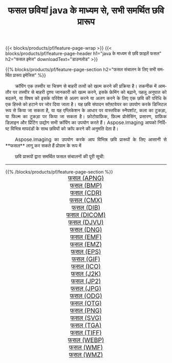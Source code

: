 ﻿---
title: फसल छवियां java के माध्यम से, सभी समर्थित छवि प्रारूप 
weight: 3920
url: /hi/java/crop 
lang: hi
langdirlevel: 2
locales: zh-hans,ja,it,ru,de,es,fr,nl,id,lt,pl,pt,vi,tr,ko,zh-hant,ar,hi,th,sv,cs,uk,he
description: Aspose.Imaging का उपयोग करके आप java के माध्यम से आसानी से फसल चित्र बना सकते हैं
---

{{< blocks/products/pf/feature-page-wrap >}}
{{< blocks/products/pf/feature-page-header h1="java के माध्यम से छवि फ़ाइलें फसल" h2="फसल इमेज" downloadText="डाउनलोड" >}}


{{% blocks/products/pf/feature-page-section  h2="फसल संचालन के लिए सभी समर्थित प्रारूप इमेजिस" %}}
<p align="justify" style="text-indent:2em;font-size:15px;">
क्रॉपिंग एक तस्वीर या चित्रण से बाहरी तत्वों को खत्म करने की प्रक्रिया है। तकनीक में आमतौर पर तस्वीर से बाहरी दृश्य जानकारी को खत्म करने, इसके फ्रेमिंग को बढ़ाने, पहलू अनुपात को बदलने, या विषय को इसके परिवेश से अलग करने या अलग करने के लिए एक छवि की परिधि के एक हिस्से को हटाने पर जोर दिया जाता है। यह छवि संपादन सॉफ़्टवेयर का उपयोग करके डिजिटल रूप से किया जा सकता है, या यह एप्लिकेशन के आधार पर वास्तविक स्नैपशॉट, कला का टुकड़ा, या फिल्म का टुकड़ा पर किया जा सकता है। फ़ोटोग्राफ़िक, फ़िल्म प्रोसेसिंग, प्रसारण, ग्राफ़िक डिज़ाइन और प्रिंटिंग उद्योग सभी क्रॉपिंग का उपयोग करते हैं। Aspose.Imaging आपको निर्दिष्ट विभिन्न मापदंडों के साथ छवियों को क्रॉप करने की अनुमति देता है।
</p>
<p align="justify" style="text-indent:2em;font-size:15px;">
Aspose.Imaging का उपयोग करके आप विभिन्न छवि प्रारूपों के लिए आसानी से **फसल** लागू कर सकते हैं प्रोग्राम के रूप में
</p>
<p align="justify" style="text-indent:2em;font-size:15px;">
छवि प्रारूपों द्वारा समर्थित फसल संचालनों की पूरी सूची:
</p>
<hr/>
{{% /blocks/products/pf/feature-page-section %}}
<div class="container-fluid productfamilypage bg-gray">
    <div class="convertypes bg-gray agp-content section">
        <div class="container">
		<div class="row other-converters" style="gap: 10px;font-size: 19px;text-align:center;">
		    <div class='col-md-2 other-converter remove-lp remove-rp'><a href="/imaging/hi/java/crop/apng" style="padding:15px;">फसल (APNG)</a></div><div class='col-md-2 other-converter remove-lp remove-rp'><a href="/imaging/hi/java/crop/bmp" style="padding:15px;">फसल (BMP)</a></div><div class='col-md-2 other-converter remove-lp remove-rp'><a href="/imaging/hi/java/crop/cdr" style="padding:15px;">फसल (CDR)</a></div><div class='col-md-2 other-converter remove-lp remove-rp'><a href="/imaging/hi/java/crop/cmx" style="padding:15px;">फसल (CMX)</a></div><div class='col-md-2 other-converter remove-lp remove-rp'><a href="/imaging/hi/java/crop/dib" style="padding:15px;">फसल (DIB)</a></div><div class='col-md-2 other-converter remove-lp remove-rp'><a href="/imaging/hi/java/crop/dicom" style="padding:15px;">फसल (DICOM)</a></div><div class='col-md-2 other-converter remove-lp remove-rp'><a href="/imaging/hi/java/crop/djvu" style="padding:15px;">फसल (DJVU)</a></div><div class='col-md-2 other-converter remove-lp remove-rp'><a href="/imaging/hi/java/crop/dng" style="padding:15px;">फसल (DNG)</a></div><div class='col-md-2 other-converter remove-lp remove-rp'><a href="/imaging/hi/java/crop/emf" style="padding:15px;">फसल (EMF)</a></div><div class='col-md-2 other-converter remove-lp remove-rp'><a href="/imaging/hi/java/crop/emz" style="padding:15px;">फसल (EMZ)</a></div><div class='col-md-2 other-converter remove-lp remove-rp'><a href="/imaging/hi/java/crop/eps" style="padding:15px;">फसल (EPS)</a></div><div class='col-md-2 other-converter remove-lp remove-rp'><a href="/imaging/hi/java/crop/gif" style="padding:15px;">फसल (GIF)</a></div><div class='col-md-2 other-converter remove-lp remove-rp'><a href="/imaging/hi/java/crop/ico" style="padding:15px;">फसल (ICO)</a></div><div class='col-md-2 other-converter remove-lp remove-rp'><a href="/imaging/hi/java/crop/j2k" style="padding:15px;">फसल (J2K)</a></div><div class='col-md-2 other-converter remove-lp remove-rp'><a href="/imaging/hi/java/crop/jp2" style="padding:15px;">फसल (JP2)</a></div><div class='col-md-2 other-converter remove-lp remove-rp'><a href="/imaging/hi/java/crop/jpg" style="padding:15px;">फसल (JPG)</a></div><div class='col-md-2 other-converter remove-lp remove-rp'><a href="/imaging/hi/java/crop/odg" style="padding:15px;">फसल (ODG)</a></div><div class='col-md-2 other-converter remove-lp remove-rp'><a href="/imaging/hi/java/crop/otg" style="padding:15px;">फसल (OTG)</a></div><div class='col-md-2 other-converter remove-lp remove-rp'><a href="/imaging/hi/java/crop/png" style="padding:15px;">फसल (PNG)</a></div><div class='col-md-2 other-converter remove-lp remove-rp'><a href="/imaging/hi/java/crop/svg" style="padding:15px;">फसल (SVG)</a></div><div class='col-md-2 other-converter remove-lp remove-rp'><a href="/imaging/hi/java/crop/tga" style="padding:15px;">फसल (TGA)</a></div><div class='col-md-2 other-converter remove-lp remove-rp'><a href="/imaging/hi/java/crop/tiff" style="padding:15px;">फसल (TIFF)</a></div><div class='col-md-2 other-converter remove-lp remove-rp'><a href="/imaging/hi/java/crop/webp" style="padding:15px;">फसल (WEBP)</a></div><div class='col-md-2 other-converter remove-lp remove-rp'><a href="/imaging/hi/java/crop/wmf" style="padding:15px;">फसल (WMF)</a></div><div class='col-md-2 other-converter remove-lp remove-rp'><a href="/imaging/hi/java/crop/wmz" style="padding:15px;">फसल (WMZ)</a></div>
                </div>
        </div>
    </div>
</div>
<br/>
